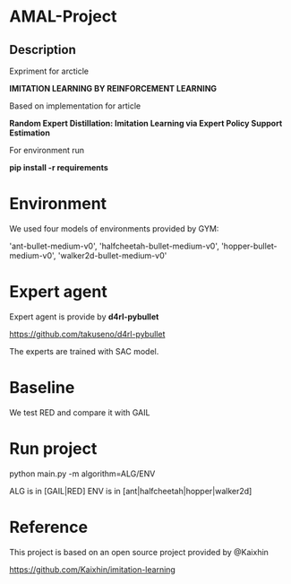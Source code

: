 # AMAL-Project

## Description
Expriment for arcticle 

**IMITATION LEARNING  BY REINFORCEMENT LEARNING**

Based on implementation for article

**Random Expert Distillation: Imitation Learning via Expert Policy Support
Estimation**

For environment run 

**pip install -r requirements** 

# Environment
We used four models of environments provided by GYM:

'ant-bullet-medium-v0', 'halfcheetah-bullet-medium-v0', 'hopper-bullet-medium-v0', 'walker2d-bullet-medium-v0'

# Expert agent
Expert agent is provide by **d4rl-pybullet**

https://github.com/takuseno/d4rl-pybullet

The experts are trained with SAC model.

# Baseline
We test RED and compare it with GAIL

# Run project
python main.py -m algorithm=ALG/ENV

ALG is in [GAIL|RED]
ENV is in [ant|halfcheetah|hopper|walker2d]

# Reference
This project is based on an open source project provided by @Kaixhin

https://github.com/Kaixhin/imitation-learning
